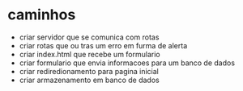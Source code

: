 # caminhos

- criar servidor que se comunica com rotas
- criar rotas que ou tras um erro em furma de alerta
- criar index.html que recebe um formulario
- criar formulario que envia informacoes para um banco de dados
- criar rediredionamento para pagina inicial
- criar armazenamento em banco de dados
